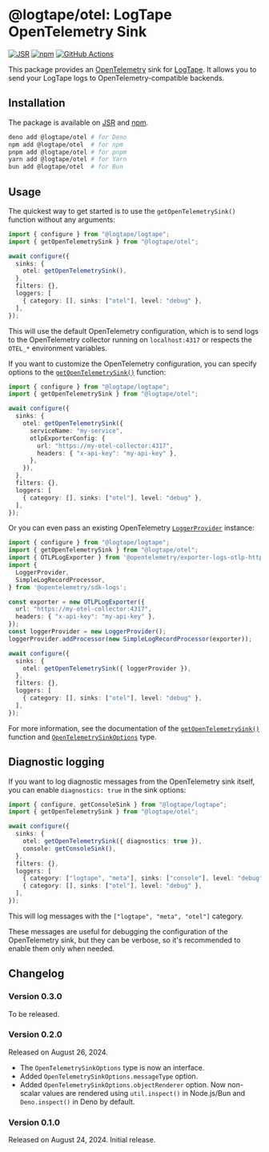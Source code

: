 @logtape/otel: LogTape OpenTelemetry Sink
=========================================

[![JSR][JSR badge]][JSR]
[![npm][npm badge]][npm]
[![GitHub Actions][GitHub Actions badge]][GitHub Actions]

This package provides an [OpenTelemetry] sink for [LogTape]. It allows you to
send your LogTape logs to OpenTelemetry-compatible backends.

[JSR]: https://jsr.io/@logtape/otel
[JSR badge]: https://jsr.io/badges/@logtape/otel
[npm]: https://www.npmjs.com/package/@logtape/otel
[npm badge]: https://img.shields.io/npm/v/@logtape/otel?logo=npm
[GitHub Actions]: https://github.com/dahlia/logtape-otel/actions/workflows/main.yaml
[GitHub Actions badge]: https://github.com/dahlia/logtape-otel/actions/workflows/main.yaml/badge.svg
[OpenTelemetry]: https://opentelemetry.io/
[LogTape]: https://github.com/dahlia/logtape


Installation
------------

The package is available on [JSR] and [npm].

~~~~ bash
deno add @logtape/otel # for Deno
npm add @logtape/otel  # for npm
pnpm add @logtape/otel # for pnpm
yarn add @logtape/otel # for Yarn
bun add @logtape/otel  # for Bun
~~~~


Usage
-----

The quickest way to get started is to use the `getOpenTelemetrySink()` function
without any arguments:

~~~~ typescript
import { configure } from "@logtape/logtape";
import { getOpenTelemetrySink } from "@logtape/otel";

await configure({
  sinks: {
    otel: getOpenTelemetrySink(),
  },
  filters: {},
  loggers: [
    { category: [], sinks: ["otel"], level: "debug" },
  ],
});
~~~~

This will use the default OpenTelemetry configuration, which is to send logs to
the OpenTelemetry collector running on `localhost:4317` or respects the `OTEL_*`
environment variables.

If you want to customize the OpenTelemetry configuration, you can specify
options to the [`getOpenTelemetrySink()`] function:

~~~~ typescript
import { configure } from "@logtape/logtape";
import { getOpenTelemetrySink } from "@logtape/otel";

await configure({
  sinks: {
    otel: getOpenTelemetrySink({
      serviceName: "my-service",
      otlpExporterConfig: {
        url: "https://my-otel-collector:4317",
        headers: { "x-api-key": "my-api-key" },
      },
    }),
  },
  filters: {},
  loggers: [
    { category: [], sinks: ["otel"], level: "debug" },
  ],
});
~~~~

Or you can even pass an existing OpenTelemetry [`LoggerProvider`] instance:

~~~~ typescript
import { configure } from "@logtape/logtape";
import { getOpenTelemetrySink } from "@logtape/otel";
import { OTLPLogExporter } from '@opentelemetry/exporter-logs-otlp-http';
import {
  LoggerProvider,
  SimpleLogRecordProcessor,
} from '@opentelemetry/sdk-logs';

const exporter = new OTLPLogExporter({
  url: "https://my-otel-collector:4317",
  headers: { "x-api-key": "my-api-key" },
});
const loggerProvider = new LoggerProvider();
loggerProvider.addProcessor(new SimpleLogRecordProcessor(exporter));

await configure({
  sinks: {
    otel: getOpenTelemetrySink({ loggerProvider }),
  },
  filters: {},
  loggers: [
    { category: [], sinks: ["otel"], level: "debug" },
  ],
});
~~~~

For more information, see the documentation of the [`getOpenTelemetrySink()`]
function and [`OpenTelemetrySinkOptions`] type.

[`getOpenTelemetrySink()`]: https://jsr.io/@logtape/otel/doc/~/getOpenTelemetrySink
[`OpenTelemetrySinkOptions`]: https://jsr.io/@logtape/otel/doc/~/OpenTelemetrySinkOptions
[`LoggerProvider`]: https://open-telemetry.github.io/opentelemetry-js/classes/_opentelemetry_sdk_logs.LoggerProvider.html


Diagnostic logging
------------------

If you want to log diagnostic messages from the OpenTelemetry sink itself,
you can enable `diagnostics: true` in the sink options:

~~~~ typescript
import { configure, getConsoleSink } from "@logtape/logtape";
import { getOpenTelemetrySink } from "@logtape/otel";

await configure({
  sinks: {
    otel: getOpenTelemetrySink({ diagnostics: true }),
    console: getConsoleSink(),
  },
  filters: {},
  loggers: [
    { category: ["logtape", "meta"], sinks: ["console"], level: "debug" },
    { category: [], sinks: ["otel"], level: "debug" },
  ],
});
~~~~

This will log messages with the `["logtape", "meta", "otel"]` category.

These messages are useful for debugging the configuration of the OpenTelemetry
sink, but they can be verbose, so it's recommended to enable them only when
needed.


Changelog
---------

### Version 0.3.0

To be released.


### Version 0.2.0

Released on August 26, 2024.

 -  The `OpenTelemetrySinkOptions` type is now an interface.
 -  Added `OpenTelemetrySinkOptions.messageType` option.
 -  Added `OpenTelemetrySinkOptions.objectRenderer` option.  Now non-scalar
    values are rendered using `util.inspect()` in Node.js/Bun and
    `Deno.inspect()` in Deno by default.


### Version 0.1.0

Released on August 24, 2024.  Initial release.
